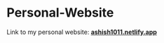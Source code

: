 # Personal-Website

Link to my personal website: <strong><a href="https://ashish1011.netlify.app">ashish1011.netlify.app</a></strong>
